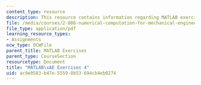 ```yaml
---
content_type: resource
description: This resource contains information regarding MATLAB exercises 4.
file: /media/courses/2-086-numerical-computation-for-mechanical-engineers-fall-2012/ac9e0583b47e55598b53694cb4eb0274_MIT2_086F12_matlab_ex4.pdf
file_type: application/pdf
learning_resource_types:
- Assignments
ocw_type: OCWFile
parent_title: MATLAB Exercises
parent_type: CourseSection
resourcetype: Document
title: "MATLAB\xAE Exercises 4"
uid: ac9e0583-b47e-5559-8b53-694cb4eb0274
---
```

